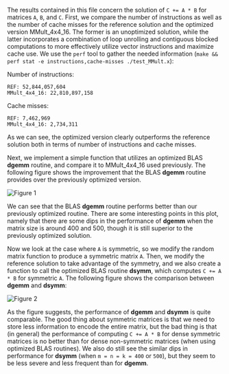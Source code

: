 The results contained in this file concern the solution of `C += A * B` for matrices `A`, `B`, and `C`.
First, we compare the number of instructions as well as the number of cache misses for the reference solution and the optimized version MMult_4x4_16.
The former is an unoptimized solution, while the latter incorporates a combination of loop unrolling and contiguous blocked computations to more effectively utilize vector instructions and maximize cache use. We use the `perf` tool to gather the needed information (`make && perf stat -e instructions,cache-misses ./test_MMult.x`):

Number of instructions:

    REF: 52,844,057,604
    MMult_4x4_16: 22,810,897,158

Cache misses:

    REF: 7,462,969
    MMult_4x4_16: 2,734,311

As we can see, the optimized version clearly outperforms the reference solution both in terms of number of instructions and cache misses.

Next, we implement a simple function that utilizes an optimized BLAS **dgemm** routine, and compare it to MMult_4x4_16 used previously. The following figure shows the improvement that the BLAS **dgemm** routine provides over the previously optimized version.


![Figure 1](https://github.com/seblaud/how-to-optimize-gemm/blob/master/src/HowToOptimizeGemm/compare_MMult_4x4_16_MMult_dgemm.png "MMult_4x4_16 vs. BLAS **dgemm**")

We can see that the BLAS **dgemm** routine performs better than our previously optimized routine. There are some interesting points in this plot, namely that there are some dips in the performance of **dgemm** when the matrix size is around 400 and 500, though it is still superior to the previously optimized solution.

Now we look at the case where `A` is symmetric, so we modify the random matrix function to produce a symmetric matrix `A`. Then, we modify the reference solution to take advantage of the symmetry, and we also create a function to call the optimized BLAS routine **dsymm**, which computes `C += A * B` for symmetric `A`. The following figure shows the comparison between **dgemm** and **dsymm**:

![Figure 2](https://github.com/seblaud/how-to-optimize-gemm/blob/master/src/HowToOptimizeGemm/compare_MMult_dgemm_MMult_dsymm.png "**dgemm** vs. **dsymm**")

As the figure suggests, the performance of **dgemm** and **dsymm** is quite comparable. The good thing about symmetric matrices is that we need to store less information to encode the entire matrix, but the bad thing is that (in general) the performance of computing `C += A * B` for dense symmetric matrices is no better than for dense non-symmetric matrices (when using optimized BLAS routines). We also do still see the similar dips in performance for **dsymm** (when `m = n = k = 400` or `500`), but they seem to be less severe and less frequent than for **dgemm**.
